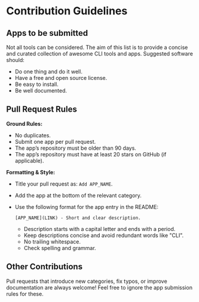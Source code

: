 # Contribution Guidelines

## Apps to be submitted

Not all tools can be considered. The aim of this list is to provide a concise and curated collection of awesome CLI tools and apps. Suggested software should:

- Do one thing and do it well.
- Have a free and open source license.
- Be easy to install.
- Be well documented.

## Pull Request Rules

**Ground Rules:**

- No duplicates.
- Submit one app per pull request.
- The app’s repository must be older than 90 days.
- The app’s repository must have at least 20 stars on GitHub (if applicable).

**Formatting & Style:**

- Title your pull request as: `Add APP_NAME`.
- Add the app at the bottom of the relevant category.
- Use the following format for the app entry in the README:

  `[APP_NAME](LINK) - Short and clear description.`

  - Description starts with a capital letter and ends with a period.
  - Keep descriptions concise and avoid redundant words like "CLI".
  - No trailing whitespace.
  - Check spelling and grammar.

## Other Contributions

Pull requests that introduce new categories, fix typos, or improve documentation are always welcome! Feel free to ignore the app submission rules for these.

